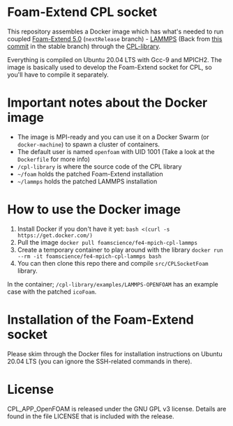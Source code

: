 Foam-Extend CPL socket
======================

This repository assembles a Docker image which has what's needed to run coupled
[Foam-Extend 5.0](https://git.code.sf.net/p/foam-extend/foam-extend-4.1) (`nextRelease` branch) - 
[LAMMPS](https://github.com/lammps/lammps.git)
(Back from [this commit](https://github.com/lammps/lammps/commit/6354777d098deafc18a600877d00dbfcd8ce15c3) in the stable branch)
through the [CPL-library](https://github.com/Crompulence/cpl-library).

Everything is compiled on Ubuntu 20.04 LTS with Gcc-9 and MPICH2.
The image is basically used to develop the Foam-Extend socket for CPL, so you'll have to compile it separately.

Important notes about the Docker image
======================================

- The image is MPI-ready and you can use it on a Docker Swarm (or `docker-machine`) to spawn a cluster of containers.
- The default user is named `openfoam` with UID 1001 (Take a look at the `Dockerfile` for more info)
- `/cpl-library` is where the source code of the CPL library
- `~/foam` holds the patched Foam-Extend installation
- `~/lammps` holds the patched LAMMPS installation


How to use the Docker image
===========================

1. Install Docker if you don't have it yet: `bash <(curl -s https://get.docker.com/)`
2. Pull the image `docker pull foamscience/fe4-mpich-cpl-lammps`
3. Create a temporary container to play around with the library `docker run --rm -it foamscience/fe4-mpich-cpl-lammps bash`
4. You can then clone this repo there and compile `src/CPLSocketFoam` library.

In the container; `/cpl-library/examples/LAMMPS-OPENFOAM` has an example case with the patched `icoFoam`.

Installation of the Foam-Extend socket
======================================

Please skim through the Docker files for installation instructions on Ubuntu 20.04 LTS
(you can ignore the SSH-related commands in there).

License
=======

CPL_APP_OpenFOAM is released under the GNU GPL v3 license. Details are found in
the file LICENSE that is included with the release.
